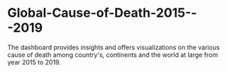 # Global-Cause-of-Death-2015---2019
The dashboard provides insights and offers visualizations on the various cause of death among country's, continents and the world at large from year 2015 to 2019.
